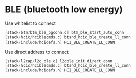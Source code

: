 # BLE (bluetooth low energy)

Use whitelist to connect
```c
[stack/btm/btm_ble_bgconn.c] btm_ble_start_auto_conn
[stack/hcic/hciblecmds.c] btsnd_hcic_ble_create_ll_conn
[stack/include/hcidefs.h] HCI_BLE_CREATE_LL_CONN
```

Use direct address to connect
```c
[stack/l2cap/l2c_ble.c] l2cble_init_direct_conn
[stack/hcic/hciblecmds.c] btsnd_hcic_ble_create_ll_conn
[stack/include/hcidefs.h] HCI_BLE_CREATE_LL_CONN
```
